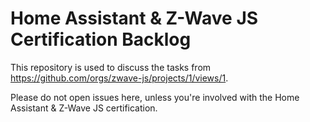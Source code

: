 # Home Assistant & Z-Wave JS Certification Backlog

This repository is used to discuss the tasks from https://github.com/orgs/zwave-js/projects/1/views/1.

Please do not open issues here, unless you're involved with the Home Assistant & Z-Wave JS certification.
